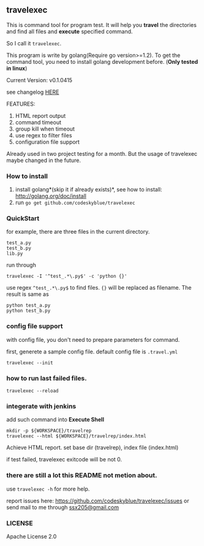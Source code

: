 ## travelexec
This is command tool for program test. It will help you **travel** the directories and find all files and **execute** specified command.

So I call it `travelexec`.

This program is write by golang(Require go version>=1.2). To get the command tool, you need to install golang development before. (**Only tested in linux**)

Current Version: v0.1.0415

see changelog [HERE](https://github.com/codeskyblue/travelexec/blob/master/version.go)

FEATURES:

1. HTML report output
2. command timeout
3. group kill when timeout
4. use regex to filter files
5. configuration file support

Already used in two project testing for a month. But the usage of travelexec maybe changed in the future.
### How to install
1. install golang*(skip it if already exists)*, see how to install: <http://golang.org/doc/install>
2. run `go get github.com/codeskyblue/travelexec`

### QuickStart
for example, there are three files in the current directory.

 	test_a.py
	test_b.py
	lib.py
  
run through

	travelexec -I '^test_.*\.py$' -c 'python {}'

use regex `^test_.*\.py$` to find files. `{}` will be replaced as filename. The result is same as

	python test_a.py
	python test_b.py

### config file support
with config file, you don't need to prepare parameters for command.

first, generete a sample config file. default config file is `.travel.yml`

	travelexec --init
  
### how to run last failed files.
	travelexec --reload

### integerate with jenkins
add such command into **Execute Shell**

	mkdir -p ${WORKSPACE}/travelrep
	travelexec --html ${WORKSPACE}/travelrep/index.html
  
Achieve HTML report. set base dir (travelrep), index file (index.html)

if test failed, travelexec exitcode will be not 0.
### there are still a lot this README not metion about.
use `travelexec -h` for more help.

report issues here: <https://github.com/codeskyblue/travelexec/issues> or send mail to me through ssx205@gmail.com

### LICENSE
Apache License 2.0
